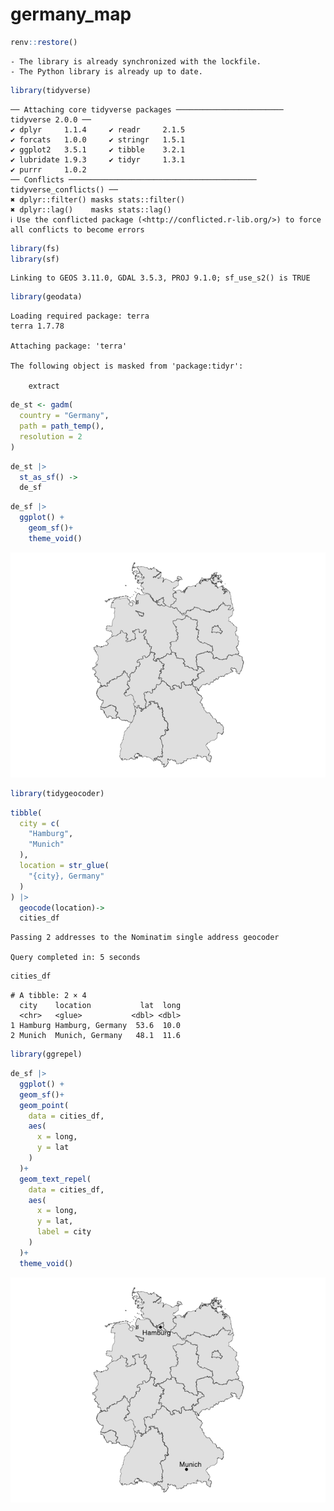 # germany_map


``` r
renv::restore()
```

    - The library is already synchronized with the lockfile.
    - The Python library is already up to date.

``` r
library(tidyverse)
```

    ── Attaching core tidyverse packages ──────────────────────── tidyverse 2.0.0 ──
    ✔ dplyr     1.1.4     ✔ readr     2.1.5
    ✔ forcats   1.0.0     ✔ stringr   1.5.1
    ✔ ggplot2   3.5.1     ✔ tibble    3.2.1
    ✔ lubridate 1.9.3     ✔ tidyr     1.3.1
    ✔ purrr     1.0.2     
    ── Conflicts ────────────────────────────────────────── tidyverse_conflicts() ──
    ✖ dplyr::filter() masks stats::filter()
    ✖ dplyr::lag()    masks stats::lag()
    ℹ Use the conflicted package (<http://conflicted.r-lib.org/>) to force all conflicts to become errors

``` r
library(fs)
library(sf)
```

    Linking to GEOS 3.11.0, GDAL 3.5.3, PROJ 9.1.0; sf_use_s2() is TRUE

``` r
library(geodata)
```

    Loading required package: terra
    terra 1.7.78

    Attaching package: 'terra'

    The following object is masked from 'package:tidyr':

        extract

``` r
de_st <- gadm(
  country = "Germany", 
  path = path_temp(),
  resolution = 2
)
```

``` r
de_st |> 
  st_as_sf() ->
  de_sf
```

``` r
de_sf |> 
  ggplot() +
    geom_sf()+
    theme_void()
```

![](README_files/figure-commonmark/unnamed-chunk-5-1.png)

``` r
library(tidygeocoder)
```

``` r
tibble(
  city = c(
    "Hamburg",
    "Munich"
  ),
  location = str_glue(
    "{city}, Germany"
  )
) |> 
  geocode(location)-> 
  cities_df
```

    Passing 2 addresses to the Nominatim single address geocoder

    Query completed in: 5 seconds

``` r
cities_df
```

    # A tibble: 2 × 4
      city    location           lat  long
      <chr>   <glue>           <dbl> <dbl>
    1 Hamburg Hamburg, Germany  53.6  10.0
    2 Munich  Munich, Germany   48.1  11.6

``` r
library(ggrepel)
```

``` r
de_sf |> 
  ggplot() +
  geom_sf()+
  geom_point(
    data = cities_df, 
    aes(
      x = long,
      y = lat
    )
  )+
  geom_text_repel(
    data = cities_df, 
    aes(
      x = long,
      y = lat,
      label = city
    )
  )+
  theme_void()
```

![](README_files/figure-commonmark/unnamed-chunk-10-1.png)
